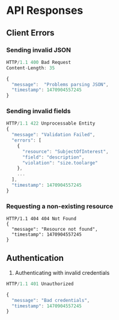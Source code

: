 # API Responses

## Client Errors

### Sending invalid JSON  

```javascript
HTTP/1.1 400 Bad Request
Content-Length: 35

{
  "message":  "Problems parsing JSON",
  "timestamp": 1470904557245
}

```

### Sending invalid fields

```javascript
HTTP/1.1 422 Unprocessable Entity
{
  "message": "Validation Failed",
  "errors": [
    {
      "resource": "SubjectOfInterest",
      "field": "description",
      "violation": "size.toolarge"
    },
    ...
  ],
  "timestamp": 1470904557245
}
```
### Requesting a non-existing resource

```javacript
HTTP/1.1 404 404 Not Found
{
  "message": "Resource not found",
  "timestamp": 1470904557245
}
```

## Authentication 
1. Authenticating with invalid credentials

```javascript
HTTP/1.1 401 Unauthorized

{
  "message": "Bad credentials",
  "timestamp": 1470904557245
}
```

